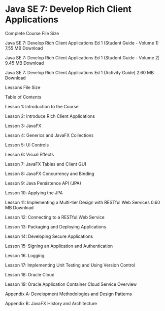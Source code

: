 # Java SE 7: Develop Rich Client Applications

Complete Course	File Size	

Java SE 7: Develop Rich Client Applications Ed 1 (Student Guide - Volume 1)	7.55 MB	Download

Java SE 7: Develop Rich Client Applications Ed 1 (Student Guide - Volume 2)	9.45 MB	Download

Java SE 7: Develop Rich Client Applications Ed 1 (Activity Guide)	2.60 MB	Download

Lessons	File Size	 

Table of Contents

Lesson 1: Introduction to the Course

Lesson 2: Introduce Rich Client Applications

Lesson 3: JavaFX

Lesson 4: Generics and JavaFX Collections

Lesson 5: UI Controls

Lesson 6: Visual Effects

Lesson 7: JavaFX Tables and Client GUI

Lesson 8: JavaFX Concurrency and Binding

Lesson 9: Java Persistence API (JPA)

Lesson 10: Applying the JPA

Lesson 11: Implementing a Multi-tier Design with RESTful Web Services	0.60 MB	Download

Lesson 12: Connecting to a RESTful Web Service

Lesson 13: Packaging and Deploying Applications

Lesson 14: Developing Secure Applications

Lesson 15: Signing an Application and Authentication

Lesson 16: Logging

Lesson 17: Implementing Unit Testing and Using Version Control

Lesson 18: Oracle Cloud

Lesson 19: Oracle Application Container Cloud Service Overview

Appendix A: Development Methodologies and Design Patterns

Appendix B: JavaFX History and Architecture
